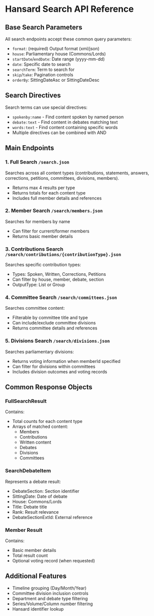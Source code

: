 # Hansard Search API Reference

## Base Search Parameters
All search endpoints accept these common query parameters:
- `format`: (required) Output format (xml/json)
- `house`: Parliamentary house (Commons/Lords)
- `startDate`/`endDate`: Date range (yyyy-mm-dd)
- `date`: Specific date to search
- `searchTerm`: Term to search for
- `skip`/`take`: Pagination controls
- `orderBy`: SittingDateAsc or SittingDateDesc

## Search Directives
Search terms can use special directives:
- `spokenby:name` - Find content spoken by named person
- `debate:text` - Find content in debates matching text
- `words:text` - Find content containing specific words
- Multiple directives can be combined with AND

## Main Endpoints

### 1. Full Search `/search.json`
Searches across all content types (contributions, statements, answers, corrections, petitions, committees, divisions, members).
- Returns max 4 results per type
- Returns totals for each content type
- Includes full member details and references

### 2. Member Search `/search/members.json` 
Searches for members by name
- Can filter for current/former members
- Returns basic member details

### 3. Contributions Search `/search/contributions/{contributionType}.json`
Searches specific contribution types:
- Types: Spoken, Written, Corrections, Petitions
- Can filter by house, member, debate, section
- OutputType: List or Group

### 4. Committee Search `/search/committees.json`
Searches committee content:
- Filterable by committee title and type
- Can include/exclude committee divisions
- Returns committee details and references

### 5. Divisions Search `/search/divisions.json`
Searches parliamentary divisions:
- Returns voting information when memberId specified
- Can filter for divisions within committees
- Includes division outcomes and voting records

## Common Response Objects

### FullSearchResult
Contains:
- Total counts for each content type
- Arrays of matched content:
  - Members
  - Contributions
  - Written content
  - Debates
  - Divisions
  - Committees

### SearchDebateItem
Represents a debate result:
- DebateSection: Section identifier
- SittingDate: Date of debate
- House: Commons/Lords
- Title: Debate title
- Rank: Result relevance
- DebateSectionExtId: External reference

### Member Result
Contains:
- Basic member details
- Total result count
- Optional voting record (when requested)

## Additional Features
- Timeline grouping (Day/Month/Year)
- Committee division inclusion controls
- Department and debate type filtering
- Series/Volume/Column number filtering
- Hansard identifier lookup